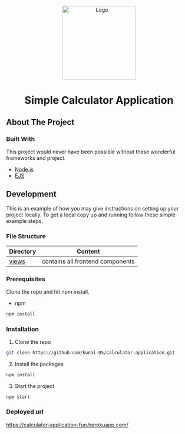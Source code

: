 <p align="center">
    <img src="https://cdn.dribbble.com/users/29736/screenshots/1298208/media/7bc02c1e4235adb7e4be74af5b4d1fac.gif" width="200" alt="Logo">
  <h1 align="center">Simple Calculator Application</h1>


<!-- ABOUT THE PROJECT -->
## About The Project
### Built With

This project would never have been possible without these wonderful frameworks and project.

- [Node.js](https://nodejs.org)
- [EJS](https://ejs.co)

<!-- GETTING STARTED -->

## Development

This is an example of how you may give instructions on setting up your project locally.
To get a local copy up and running follow these simple example steps.

### File Structure

| Directory                                                                                         | Content                      |
| --------------------------------------------------------------------------------------------------| ---------------------------- |
| [views](https://github.com/kunal-05/Calculator-application/tree/master/views)         | contains all frontend components |

### Prerequisites

Clone the repo and hit npm install.

- npm

```sh
npm install
```

### Installation

1. Clone the repo

```sh
git clone https://github.com/kunal-05/Calculator-application.git
```

2. Install the packages

```sh
npm install
```

3. Start the project

```JS
npm start
```

### Deployed url
https://calculator-application-fun.herokuapp.com/
